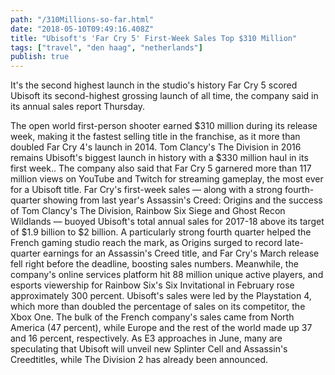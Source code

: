 ```yaml
---
path: "/310Millions-so-far.html"
date: "2018-05-10T09:49:16.408Z" 
title: "Ubisoft's 'Far Cry 5' First-Week Sales Top $310 Million"
tags: ["travel", "den haag", "netherlands"]
publish: true
---
```



 It's the second highest launch in the studio's history
Far Cry 5 scored Ubisoft its second-highest grossing launch of all time, the company said in its annual sales report Thursday. 

The open world first-person shooter earned $310 million during its release week, making it the fastest selling title in the franchise, as it more than doubled Far Cry 4's launch in 2014. Tom Clancy's The Division in 2016 remains Ubisoft's biggest launch in history with a $330 million haul in its first week..
The company also said that Far Cry 5 garnered more than 117 million views on YouTube and Twitch for streaming gameplay, the most ever for a Ubisoft title.
Far Cry's first-week sales — along with a strong fourth-quarter showing from last year's Assassin's Creed: Origins and the success of Tom Clancy's The Division, Rainbow Six Siege and Ghost Recon Wildlands — buoyed Ubisoft's total annual sales for 2017-18 above its target of $1.9 billion to $2 billion.
A particularly strong fourth quarter helped the French gaming studio reach the mark, as Origins surged to record late-quarter earnings for an Assassin's Creed title, and Far Cry's March release fell right before the deadline, boosting sales numbers. Meanwhile, the company's online services platform hit 88 million unique active players, and esports viewership for Rainbow Six's Six Invitational in February rose approximately 300 percent. 
Ubisoft's sales were led by the Playstation 4, which more than doubled the percentage of sales on its competitor, the Xbox One. The bulk of the French company's sales came from North America (47 percent), while Europe and the rest of the world made up 37 and 16 percent, respectively.
As E3 approaches in June, many are speculating that Ubisoft will unveil new Splinter Cell and Assassin's Creedtitles, while The Division 2 has already been announced.  
